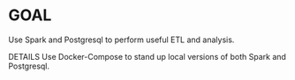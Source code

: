 # GOAL
Use Spark and Postgresql to perform useful ETL and analysis.

DETAILS
Use Docker-Compose to stand up local versions of both
Spark and Postgresql.

